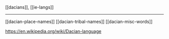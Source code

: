 [[dacians]], [[ie-langs]]

---
[[dacian-place-names]]
[[dacian-tribal-names]]
[[dacian-misc-words]]

https://en.wikipedia.org/wiki/Dacian-language